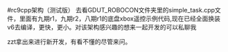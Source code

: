 #rc9cpp架构（测试版）
去看GDUT_ROBOCON文件夹里的simple_task.cpp文件，里面有九期r1，九期r2，八期r1的底盘xbox遥控示例代码,现在已经全面换装v6去编译，更快，更小。对该架构感兴趣的想来一起开发的可以私聊我

zzt拿出来进行新开发，有看不懂的尽管来问。
